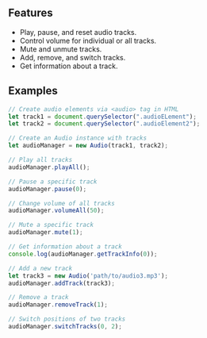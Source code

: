 ## Features
* Play, pause, and reset audio tracks.
* Control volume for individual or all tracks.
* Mute and unmute tracks.
* Add, remove, and switch tracks.
* Get information about a track.

## Examples
```javascript
// Create audio elements via <audio> tag in HTML
let track1 = document.querySelector(".audioELement");
let track2 = document.querySelector(".audioElement2");

// Create an Audio instance with tracks
let audioManager = new Audio(track1, track2);

// Play all tracks
audioManager.playAll();

// Pause a specific track
audioManager.pause(0);

// Change volume of all tracks
audioManager.volumeAll(50);

// Mute a specific track
audioManager.mute(1);

// Get information about a track
console.log(audioManager.getTrackInfo(0));

// Add a new track
let track3 = new Audio('path/to/audio3.mp3');
audioManager.addTrack(track3);

// Remove a track
audioManager.removeTrack(1);

// Switch positions of two tracks
audioManager.switchTracks(0, 2);
```
